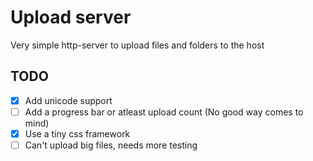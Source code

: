 # Upload server

Very simple http-server to upload files and folders to the host

## TODO

- [x] Add unicode support
- [ ] Add a progress bar or atleast upload count (No good way comes to mind)
- [x] Use a tiny css framework
- [ ] Can't upload big files, needs more testing

